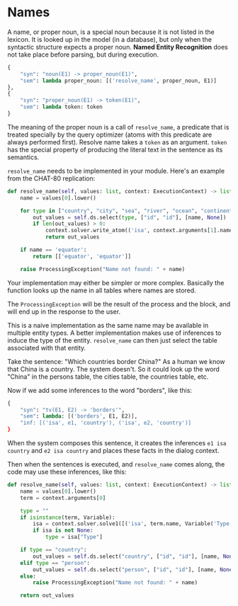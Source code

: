 # Names

A name, or proper noun, is a special noun because it is not listed in the lexicon. It is looked up in the model (in a database), but only when the syntactic structure expects a proper noun. __Named Entity Recognition__ does not take place before parsing, but during execution.

~~~python
{
    "syn": "noun(E1) -> proper_noun(E1)",
    "sem": lambda proper_noun: [('resolve_name', proper_noun, E1)]
},
{
    "syn": "proper_noun(E1) -> token(E1)",
    "sem": lambda token: token
}
~~~

The meaning of the proper noun is a call of `resolve_name`, a predicate that is treated specially by the query optimizer (atoms with this predicate are always performed first). Resolve name takes a `token` as an argument. `token` has the special property of producing the literal text in the sentence as its semantics.

`resolve_name` needs to be implemented in your module. Here's an example from the CHAT-80 replication:

~~~python
def resolve_name(self, values: list, context: ExecutionContext) -> list[list]:
    name = values[0].lower()

    for type in ["country", "city", "sea", "river", "ocean", "continent"]:
        out_values = self.ds.select(type, ["id", "id"], [name, None])
        if len(out_values) > 0:
            context.solver.write_atom(('isa', context.arguments[1].name, type))
            return out_values

    if name == 'equator':
        return [['equator', 'equator']]

    raise ProcessingException("Name not found: " + name)
~~~

Your implementation may either be simpler or more complex. Basically the function looks up the name in all tables where names are stored.

The `ProcessingException` will be the result of the process and the block, and will end up in the response to the user.

This is a naive implementation as the same name may be available in multiple entity types. A better implementation makes use of inferences to induce the type of the entity. `resolve_name` can then just select the table associated with that entity.

Take the sentence: "Which countries border China?" As a human we know that China is a country. The system doesn't. So it could look up the word "China" in the persons table, the cities table, the countries table, etc.

Now if we add some inferences to the word "borders", like this:

~~~python
{
    "syn": "tv(E1, E2) -> 'borders'",
    "sem": lambda: [('borders', E1, E2)],
    "inf: [('isa', e1, 'country'), ('isa', e2, 'country')]
}
~~~

When the system composes this sentence, it creates the inferences `e1 isa country` and `e2 isa country` and places these facts in the dialog context.

Then when the sentences is executed, and `resolve_name` comes along, the code may use these inferences, like this:

~~~python
def resolve_name(self, values: list, context: ExecutionContext) -> list[list]:
    name = values[0].lower()
    term = context.arguments[0]

    type = ""
    if isinstance(term, Variable):
        isa = context.solver.solve1([('isa', term.name, Variable('Type'))])
        if isa is not None:
            type = isa["Type"]

    if type == "country":
        out_values = self.ds.select("country", ["id", "id"], [name, None])
    elif type == "person":
        out_values = self.ds.select("person", ["id", "id"], [name, None])
    else:
        raise ProcessingException("Name not found: " + name)

    return out_values
~~~
